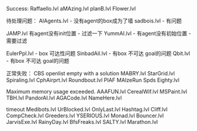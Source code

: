 Success:
Raffaello.lvl
aMAzing.lvl
planB.lvl
Flower.lvl

待处理问题：
AIAgents.lvl - 没有agent的box成为了墙
sadbois.lvl - 有问题

JAMP.lvl 有agent没有init位置 - 过滤一下
YummAI.lvl - 有agent没有初始位置 - 需要过滤

EulerPpl.lvl - box 可达性问题
SinbadAil.lvl - 有box 不可达 goal的问题
Qbit.lvl - 有box 不可达 goal的问题

正常失败：
CBS openlist empty with a solution
MABRY.lvl
StarGrid.lvl
Spiraling.lvl
CphAirprt.lvl
Roundbout.lvl
PIAF
MAIzeRun
Spds
Eighty.lvl

Maximum memory usage exceeded.
AAAFUN.lvl
CerealWif.lvl
MSPaint.lvl
TBH.lvl
PandorAI.lvl
AGACode.lvl
NameHere.lvl

timeout
Medibots.lvl
UrBlocked.lvl
OnlyLast.lvl
Hashtag.lvl
Cliff.lvl
CompCheck.lvl
Greeders.lvl
YSERIOUS.lvl
Monad.lvl
Bouncer.lvl
JarvisExe.lvl
RainyDay.lvl
BfsFreaks.lvl
SALTY.lvl
Marathon.lvl

